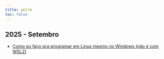 ```yaml
---
title: pelrm
toc: false
---
```


## 2025 - Setembro

- [Como eu faço pra programar em Linux mesmo no Windows (não é com WSL2)](/2025/10/28/como-faço-pra-programar-em-linux-no-windows/)


